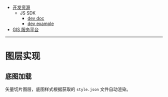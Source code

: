 
- [开发资源](https://www.smartmapx.com/develop.html)
	- JS SDK
		- [dev doc](https://www.smartmapx.com/docs/apidoc/jsdoc/api/)
		- [dev example](https://www.smartmapx.com/docs/javascriptAPI)
- [GIS 服务平台](http://dev.smartmapx.com/)

---

# 图层实现

## 底图加载

矢量切片图层，底图样式根据获取的 `style.json` 文件自动渲染。

